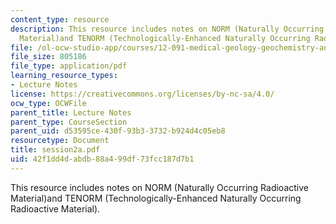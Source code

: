 ```yaml
---
content_type: resource
description: This resource includes notes on NORM (Naturally Occurring Radioactive
  Material)and TENORM (Technologically-Enhanced Naturally Occurring Radioactive Material).
file: /ol-ocw-studio-app/courses/12-091-medical-geology-geochemistry-an-exposure-january-iap-2006/42f1dd4dabdb88a499df73fcc187d7b1_session2a.pdf
file_size: 805186
file_type: application/pdf
learning_resource_types:
- Lecture Notes
license: https://creativecommons.org/licenses/by-nc-sa/4.0/
ocw_type: OCWFile
parent_title: Lecture Notes
parent_type: CourseSection
parent_uid: d53595ce-430f-93b3-3732-b924d4c05eb8
resourcetype: Document
title: session2a.pdf
uid: 42f1dd4d-abdb-88a4-99df-73fcc187d7b1
---
```

This resource includes notes on NORM (Naturally Occurring Radioactive Material)and TENORM (Technologically-Enhanced Naturally Occurring Radioactive Material).